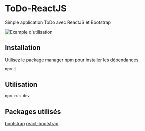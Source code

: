 
# ToDo-ReactJS

Simple application ToDo avec ReactJS et Bootstrap

![Example d'utilisation](https://i.giphy.com/media/v1.Y2lkPTc5MGI3NjExdHoxaGhyNjZwZHV4Z2pvbnd2am8ybTcyMWxodGs0Z3FnaHgyMHE1biZlcD12MV9pbnRlcm5hbF9naWZfYnlfaWQmY3Q9Zw/cQNTUAAiHu5oPHTWxk/giphy.gif)

## Installation

Utilisez le package manager [npm](https://docs.npmjs.com/about-npm) pour installer les dépendances.

```bash
npm i
```

## Utilisation

```bash
npm run dev
```


## Packages utilisés
[bootstrap](https://www.npmjs.com/package/bootstrap)  [react-bootstrap](https://www.npmjs.com/package/react-bootstrap)
